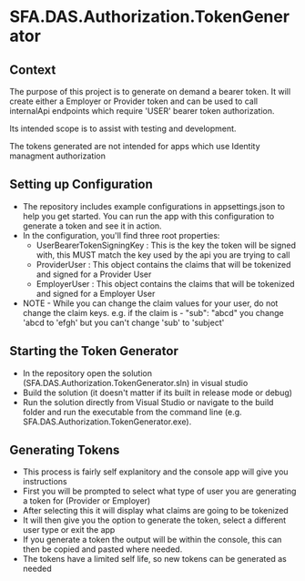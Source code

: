 # SFA.DAS.Authorization.TokenGenerator

## Context

The purpose of this project is to generate on demand a bearer token. It will create either a Employer or Provider token and can be used 
to call internalApi endpoints which require 'USER' bearer token authorization.

Its intended scope is to assist with testing and development.

The tokens generated are not intended for apps which use Identity managment authorization

## Setting up Configuration

* The repository includes example configurations in appsettings.json to help you get started. You can run the app with this configuration to generate a token and see it in action.
* In the configuration, you'll find three root properties:
  - UserBearerTokenSigningKey : This is the key the token will be signed with, this MUST match the key used by the api you are trying to call
  - ProviderUser : This object contains the claims that will be tokenized and signed for a Provider User
  - EmployerUser : This object contains the claims that will be tokenized and signed for a Employer User
* NOTE - While you can change the claim values for your user, do not change the claim keys. 
  e.g. if the claim is  - "sub": "abcd"
      you change 'abcd to 'efgh'
      but you can't change 'sub' to 'subject'

## Starting the Token Generator

* In the repository open the solution (SFA.DAS.Authorization.TokenGenerator.sln) in visual studio 
* Build the solution (it doesn't matter if its built in release mode or debug)
* Run the solution directly from Visual Studio or navigate to the build folder and run the executable from the command line 
  (e.g. SFA.DAS.Authorization.TokenGenerator.exe).

## Generating Tokens

* This process is fairly self explanitory and the console app will give you instructions
* First you will be prompted to select what type of user you are generating a token for (Provider or Employer)
* After selecting this it will display what claims are going to be tokenized
* It will then give you the option to generate the token, select a different user type or exit the app
* If you generate a token the output will be within the console, this can then be copied and pasted where needed.
* The tokens have a limited self life, so new tokens can be generated as needed


